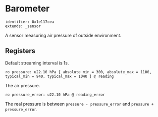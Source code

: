 # Barometer

    identifier: 0x1e117cea
    extends: _sensor

A sensor measuring air pressure of outside environment.

## Registers

Default streaming interval is 1s.

    ro pressure: u22.10 hPa { absolute_min = 300, absolute_max = 1100, typical_min = 940, typical_max = 1040 } @ reading

The air pressure.

    ro pressure_error: u22.10 hPa @ reading_error

The real pressure is between `pressure - pressure_error` and `pressure + pressure_error`.
